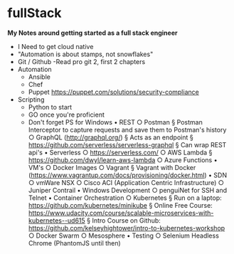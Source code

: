# fullStack

**My Notes around getting started as a full stack engineer**
- I Need to get cloud native
- "Automation is about stamps, not snowflakes"
- Git / Github
  -Read pro git 2, first 2 chapters
- Automation
  - Ansible
  - Chef
  - Puppet https://puppet.com/solutions/security-compliance
- Scripting
  - Python to start
  - GO once you're proficient
  - Don't forget PS for Windows
	• REST
		○ Postman
			§ Postman Interceptor to capture requests and save them to Postman's history
		○ GraphQL (http://graphql.org/)
			§ Acts as an endpoint
			§ https://github.com/serverless/serverless-graphql
			§ Can wrap REST api's
	• Serverless
		○ https://serverless.com/
		○ AWS Lambda
			§ https://github.com/dwyl/learn-aws-lambda
		○ Azure Functions
	• VM's
		○ Docker Images
		○ Vagrant
			§ Vagrant with Docker (https://www.vagrantup.com/docs/provisioning/docker.html)
	• SDN
		○ vmWare NSX
		○ Cisco ACI (Application Centric Infrastructure)
		○ Juniper Contrail
	• Windows Development
		○ penguiNet for SSH and Telnet
	• Container Orchestration
		○ Kubernetes
			§ Run on a laptop: https://github.com/kubernetes/minikube
			§ Online Free Course: https://www.udacity.com/course/scalable-microservices-with-kubernetes--ud615
			§ Intro Course on Github: https://github.com/kelseyhightower/intro-to-kubernetes-workshop
		○ Docker Swarm
		○ Mesosphere
	• Testing
		○ Selenium
Headless Chrome (PhantomJS until then)
